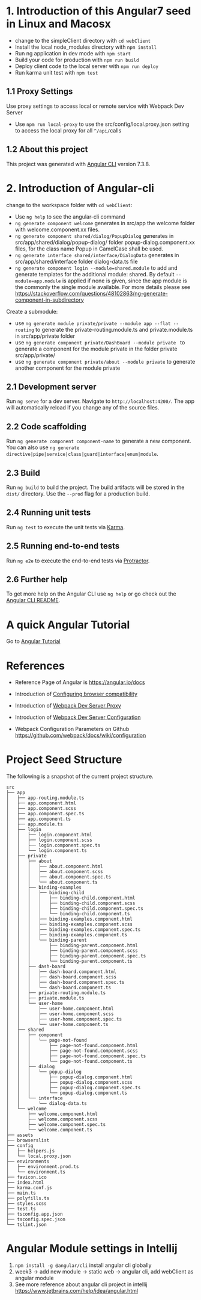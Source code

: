 # 1. Introduction of this Angular7 seed in Linux and Macosx
* change to the simpleClient directory with `cd webClient`
* Install the local node_modules directory with `npm install`
* Run ng application in dev mode with `npm start`
* Build your code for production with `npm run build`
* Deploy client code to the local server with `npm run deploy`
   <!-- remove the previous dist with `rimraf dist`-->
* Run karma unit test with `npm test`

## 1.1 Proxy Settings
Use proxy settings to access local or remote service with Webpack Dev Server
* Use `npm run local-proxy` to use the src/config/local.proxy.json setting to access the local proxy for all `^/api/`calls 

## 1.2 About this project

This project was generated with [Angular CLI](https://github.com/angular/angular-cli) version 7.3.8.

# 2. Introduction of Angular-cli
change to the workspace folder with `cd webClient`:
* Use `ng help` to see the angular-cli command
* `ng generate component welcome` generates in src/app the welcome folder with welcome.component.xx files.
* `ng generate component shared/dialog/PopupDialog` generates in src/app/shared/dialog/popup-dialog/ folder popup-dialog.component.xx files, for the class name Popup in CamelCase shall be used.
* `ng generate interface shared/interface/DialogData` generates in src/app/shared/interface folder dialog-data.ts file
* `ng generate component login --module=shared.module` to add and generate templates for the additional module: shared. By default `--module=app.module` is applied if none is given, since the app module is the commonly the single module available. For more details please see https://stackoverflow.com/questions/48102863/ng-generate-component-in-subdirectory 

Create a submodule:

* use `ng generate module private/private --module app --flat --routing` to generate the private-routing.module.ts and private.module.ts in src/app/private folder
* use `ng generate component private/DashBoard --module private
` to generate a component for the module private in the folder private src/app/private/
* use `ng generate component private/about --module private` to generate another component for the module private



## 2.1 Development server

Run `ng serve` for a dev server. Navigate to `http://localhost:4200/`. The app will automatically reload if you change any of the source files.

## 2.2 Code scaffolding

Run `ng generate component component-name` to generate a new component. You can also use `ng generate directive|pipe|service|class|guard|interface|enum|module`.

## 2.3 Build

Run `ng build` to build the project. The build artifacts will be stored in the `dist/` directory. Use the `--prod` flag for a production build.

## 2.4 Running unit tests

Run `ng test` to execute the unit tests via [Karma](https://karma-runner.github.io).

## 2.5 Running end-to-end tests

Run `ng e2e` to execute the end-to-end tests via [Protractor](http://www.protractortest.org/).

## 2.6 Further help

To get more help on the Angular CLI use `ng help` or go check out the [Angular CLI README](https://github.com/angular/angular-cli/blob/master/README.md).

# A quick Angular Tutorial
Go to [Angular Tutorial](AngularTutorial.md)

# References
* Reference Page of Angular is <a href="https://angular.io/docs" target="_blank">https://angular.io/docs</a>
* Introduction of [Configuring browser compatibility]( 
https://angular.io/guide/build#configuring-browser-compatibility)
* Introduction of [Webpack Dev Server Proxy](https://webpack.js.org/configuration/dev-server/#devserver-proxy)
* Introduction of [Webpack Dev Server Configuration](https://webpack.js.org/configuration/dev-server/#devserver-proxy)

* Webpack Configuration Parameters on Github <a href="https://github.com/webpack/docs/wiki/configuration" target="_blank">https://github.com/webpack/docs/wiki/configuration</a>

# Project Seed Structure

The following is a snapshot of the current project structure.
```
src
├── app
│   ├── app-routing.module.ts
│   ├── app.component.html
│   ├── app.component.scss
│   ├── app.component.spec.ts
│   ├── app.component.ts
│   ├── app.module.ts
│   ├── login
│   │   ├── login.component.html
│   │   ├── login.component.scss
│   │   ├── login.component.spec.ts
│   │   └── login.component.ts
│   ├── private
│   │   ├── about
│   │   │   ├── about.component.html
│   │   │   ├── about.component.scss
│   │   │   ├── about.component.spec.ts
│   │   │   └── about.component.ts
│   │   ├── binding-examples
│   │   │   ├── binding-child
│   │   │   │   ├── binding-child.component.html
│   │   │   │   ├── binding-child.component.scss
│   │   │   │   ├── binding-child.component.spec.ts
│   │   │   │   └── binding-child.component.ts
│   │   │   ├── binding-examples.component.html
│   │   │   ├── binding-examples.component.scss
│   │   │   ├── binding-examples.component.spec.ts
│   │   │   ├── binding-examples.component.ts
│   │   │   └── binding-parent
│   │   │       ├── binding-parent.component.html
│   │   │       ├── binding-parent.component.scss
│   │   │       ├── binding-parent.component.spec.ts
│   │   │       └── binding-parent.component.ts
│   │   ├── dash-board
│   │   │   ├── dash-board.component.html
│   │   │   ├── dash-board.component.scss
│   │   │   ├── dash-board.component.spec.ts
│   │   │   └── dash-board.component.ts
│   │   ├── private-routing.module.ts
│   │   ├── private.module.ts
│   │   └── user-home
│   │       ├── user-home.component.html
│   │       ├── user-home.component.scss
│   │       ├── user-home.component.spec.ts
│   │       └── user-home.component.ts
│   ├── shared
│   │   ├── component
│   │   │   └── page-not-found
│   │   │       ├── page-not-found.component.html
│   │   │       ├── page-not-found.component.scss
│   │   │       ├── page-not-found.component.spec.ts
│   │   │       └── page-not-found.component.ts
│   │   ├── dialog
│   │   │   └── popup-dialog
│   │   │       ├── popup-dialog.component.html
│   │   │       ├── popup-dialog.component.scss
│   │   │       ├── popup-dialog.component.spec.ts
│   │   │       └── popup-dialog.component.ts
│   │   └── interface
│   │       └── dialog-data.ts
│   └── welcome
│       ├── welcome.component.html
│       ├── welcome.component.scss
│       ├── welcome.component.spec.ts
│       └── welcome.component.ts
├── assets
├── browserslist
├── config
│   ├── helpers.js
│   └── local.proxy.json
├── environments
│   ├── environment.prod.ts
│   └── environment.ts
├── favicon.ico
├── index.html
├── karma.conf.js
├── main.ts
├── polyfills.ts
├── styles.scss
├── test.ts
├── tsconfig.app.json
├── tsconfig.spec.json
└── tslint.json
```

# Angular Module settings in Intellij
1. `npm install -g @angular/cli` install angular cli globally
2. week3 -> add new module -> static web -> angular cli, add webClient as angular module
3. See more reference about angular cli project in intellij https://www.jetbrains.com/help/idea/angular.html

